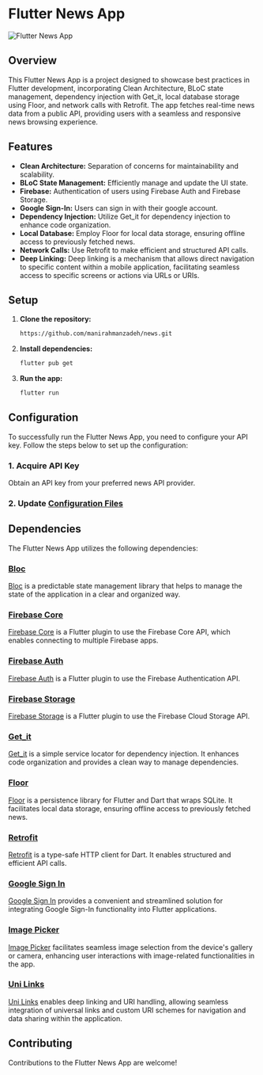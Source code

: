 # Flutter News App

![Flutter News App](banner.png)

## Overview

This Flutter News App is a project designed to showcase best practices in Flutter development,
incorporating Clean Architecture, BLoC state management, dependency injection with Get_it, local
database storage using Floor, and network calls with Retrofit. The app fetches real-time news data
from a public API, providing users with a seamless and responsive news browsing experience.

## Features

- **Clean Architecture:** Separation of concerns for maintainability and scalability.
- **BLoC State Management:** Efficiently manage and update the UI state.
- **Firebase:** Authentication of users using Firebase Auth and Firebase Storage.
- **Google Sign-In:** Users can sign in with their google account.
- **Dependency Injection:** Utilize Get_it for dependency injection to enhance code organization.
- **Local Database:** Employ Floor for local data storage, ensuring offline access to previously
  fetched news.
- **Network Calls:** Use Retrofit to make efficient and structured API calls.
- **Deep Linking:** Deep linking is a mechanism that allows direct navigation to specific content
  within a mobile application, facilitating seamless access to specific screens or actions via URLs
  or URIs.

## Setup

1. **Clone the repository:**
   ```bash
   https://github.com/manirahmanzadeh/news.git

2. **Install dependencies:**
    ```bash
   flutter pub get

3. **Run the app:**
   ```bash
   flutter run

## Configuration

To successfully run the Flutter News App, you need to configure your API key. Follow the steps below
to set up the configuration:

### 1. Acquire API Key

Obtain an API key from your preferred news API provider.

### 2. Update [Configuration Files](lib/src/core/constants/constants.dart)

## Dependencies

The Flutter News App utilizes the following dependencies:

### [Bloc](https://pub.dev/packages/flutter_bloc)

[Bloc](https://pub.dev/packages/flutter_bloc) is a predictable state management library that helps
to manage the state of the application in a clear and organized way.

### [Firebase Core](https://pub.dev/packages/firebase_core)

[Firebase Core](https://pub.dev/packages/firebase_core) is a Flutter plugin to use the Firebase Core
API, which enables connecting to multiple Firebase apps.

### [Firebase Auth](https://pub.dev/packages/firebase_auth)

[Firebase Auth](https://pub.dev/packages/firebase_auth) is a Flutter plugin to use the Firebase
Authentication API.

### [Firebase Storage](https://pub.dev/packages/firebase_storage)

[Firebase Storage](https://pub.dev/packages/firebase_storage) is a Flutter plugin to use the
Firebase Cloud Storage API.

### [Get_it](https://pub.dev/packages/get_it)

[Get_it](https://pub.dev/packages/get_it) is a simple service locator for dependency injection. It
enhances code organization and provides a clean way to manage dependencies.

### [Floor](https://pub.dev/packages/floor)

[Floor](https://pub.dev/packages/floor) is a persistence library for Flutter and Dart that wraps
SQLite. It facilitates local data storage, ensuring offline access to previously fetched news.

### [Retrofit](https://pub.dev/packages/retrofit)

[Retrofit](https://pub.dev/packages/retrofit) is a type-safe HTTP client for Dart. It enables
structured and efficient API calls.

### [Google Sign In](https://pub.dev/packages/google_sign_in)

[Google Sign In](https://pub.dev/packages/google_sign_in)  provides a convenient and streamlined
solution for integrating Google Sign-In functionality into Flutter applications.

### [Image Picker](https://pub.dev/packages/image_picker)

[Image Picker](https://pub.dev/packages/image_picker)  facilitates seamless image selection from the
device's gallery or camera, enhancing user interactions with image-related functionalities in the
app.

### [Uni Links](https://pub.dev/packages/uni_links)

[Uni Links](https://pub.dev/packages/uni_links)  enables deep linking and URI handling, allowing
seamless integration of universal links and custom URI schemes for navigation and data sharing
within the application.

## Contributing

Contributions to the Flutter News App are welcome!

